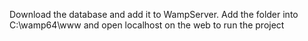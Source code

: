 Download the database and add it to WampServer.
Add the folder into C:\wamp64\www and open localhost on the web to run the project
